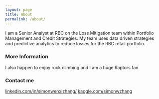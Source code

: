 ```yaml
---
layout: page
title: About
permalink: /about/
---
```

I am a Senior Analyst at RBC on the Loss Mitigation team within Portfolio Management and Credit Strategies. My team uses data driven strategies and predictive analytics to reduce losses for the RBC retail portfolio.

### More Information

I also happen to enjoy rock climbing and I am a huge Raptors fan.

### Contact me

[linkedin.com/in/simonwenxizhang/](url:https://www.linkedin.com/in/simonwenxizhang/)
[kaggle.com/simonwzhang](url:https://www.kaggle.com/simonwzhang)
